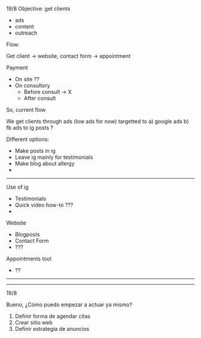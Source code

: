 19/8
Objective: get clients

- ads
- content
- outreach


Flow:

Get client -> website, contact form -> appointment


Payment

- On site ??
- On consultory
  - Before consult -> X
  - After consult


So, current flow

We get clients through ads (low ads for now) targetted to 
a) google ads
b) fb ads to ig posts ?


Different options:

- Make posts in ig
- Leave ig mainly for testimonials
- Make blog about allergy
- 



---


Use of ig

- Testimonials
- Quick video how-to ???
- 

Website

- Blogposts
- Contact Form
- ???


Appointments tool

- ??


---
---


19/8

Bueno, ¿Cómo puedo empezar a actuar ya mismo?

1. Definir forma de agendar citas
2. Crear sitio web
3. Definir estrategia de anuncios

